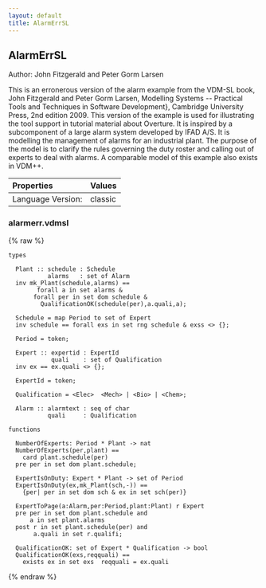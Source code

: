 ```yaml
---
layout: default
title: AlarmErrSL
---
```


## AlarmErrSL
Author: John Fitzgerald and Peter Gorm Larsen



This is an erronerous version of the alarm example from the VDM-SL
book, John Fitzgerald and Peter Gorm Larsen, Modelling Systems --
Practical Tools and Techniques in Software Development}, Cambridge
University Press, 2nd edition 2009. This version of the example is
used for illustrating the tool support in tutorial material about
Overture. It is inspired by a subcomponent of a large alarm system
developed by IFAD A/S. It is modelling the management of alarms for an
industrial plant. The purpose of the model is to clarify the rules
governing the duty roster and calling out of experts to deal with
alarms. A comparable model of this example also exists in VDM++.



| Properties | Values          |
| :------------ | :---------- |
|Language Version:| classic|


### alarmerr.vdmsl

{% raw %}
~~~
types

  Plant :: schedule : Schedule
           alarms   : set of Alarm
  inv mk_Plant(schedule,alarms) ==
        forall a in set alarms &
	   forall per in set dom schedule &
	     QualificationOK(schedule(per),a.quali,a);
	     
  Schedule = map Period to set of Expert
  inv schedule == forall exs in set rng schedule & exss <> {};

  Period = token;

  Expert :: expertid : ExpertId
            quali    : set of Qualification
  inv ex == ex.quali <> {};

  ExpertId = token;

  Qualification = <Elec>  <Mech> | <Bio> | <Chem>;
	   
  Alarm :: alarmtext : seq of char
           quali     : Qualification

functions

  NumberOfExperts: Period * Plant -> nat
  NumberOfExperts(per,plant) ==
    card plant.schedule(per)
  pre per in set dom plant.schedule;

  ExpertIsOnDuty: Expert * Plant -> set of Period
  ExpertIsOnDuty(ex,mk_Plant(sch,-)) ==
    {per| per in set dom sch & ex in set sch(per)}

  ExpertToPage(a:Alarm,per:Period,plant:Plant) r Expert
  pre per in set dom plant.schedule and
      a in set plant.alarms
  post r in set plant.schedule(per) and
       a.quali in set r.qualifi;

  QualificationOK: set of Expert * Qualification -> bool
  QualificationOK(exs,reqquali) ==
    exists ex in set exs  reqquali = ex.quali
~~~
{% endraw %}

